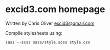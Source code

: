 # excid3.com homepage

Written by Chris Oliver <excid3@gmail.com>

Compile stylesheets using:

    sass --scss sass/style.scss style.css
